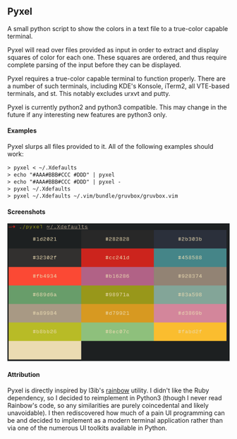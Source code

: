 ## Pyxel
A small python script to show the colors in a text file to a true-color capable terminal.

Pyxel will read over files provided as input in order to extract and display
squares of color for each one. These squares are ordered, and thus require
complete parsing of the input before they can be displayed.

Pyxel requires a true-color capable terminal to function properly. There are a
number of such terminals, including KDE's Konsole, iTerm2, all VTE-based terminals,
and st. This notably excludes urxvt and putty.

Pyxel is currently python2 and python3 compatible. This may change in the
future if any interesting new features are python3 only.

#### Examples
Pyxel slurps all files provided to it. All of the following examples should work:
```
> pyxel < ~/.Xdefaults
> echo "#AAA#BBB#CCC #DDD" | pyxel
> echo "#AAA#BBB#CCC #DDD" | pyxel -
> pyxel ~/.Xdefaults
> pyxel ~/.Xdefaults ~/.vim/bundle/gruvbox/gruvbox.vim
```

#### Screenshots
![Pyxel](pyxel_ss.png)

#### Attribution
Pyxel is directly inspired by l3ib's [rainbow](http://projects.l3ib.org/rainbow/)
utility. I didn't like the Ruby dependency, so I decided to reimplement in
Python3 (though I never read Rainbow's code, so any similarities are purely
coincedental and likely unavoidable). I then rediscovered how much of a pain
UI programming can be and decided to implement as a modern terminal application
rather than via one of the numerous UI toolkits available in Python.
